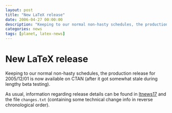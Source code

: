 ```yaml
---
layout: post
title: "New LaTeX release"
date: 2006-04-27 00:00:00
description: "Keeping to our normal non-hasty schedules, the production release for 2005/12/01 is now available on CTAN (after it got somewhat stale during lengthy beta testing)."
categories: news
tags: [planet, latex-news]
---
```


# New LaTeX release

Keeping to our normal non-hasty schedules, the production release for 2005/12/01 is now available on CTAN (after it got somewhat stale during lengthy beta testing).

As usual, information regarding release details can be found in [ltnews17]({{site.baseurl}}/news/latex2e-news/ltnews17.pdf) and the file `changes.txt` (containing some technical change info in reverse chronological order). 
